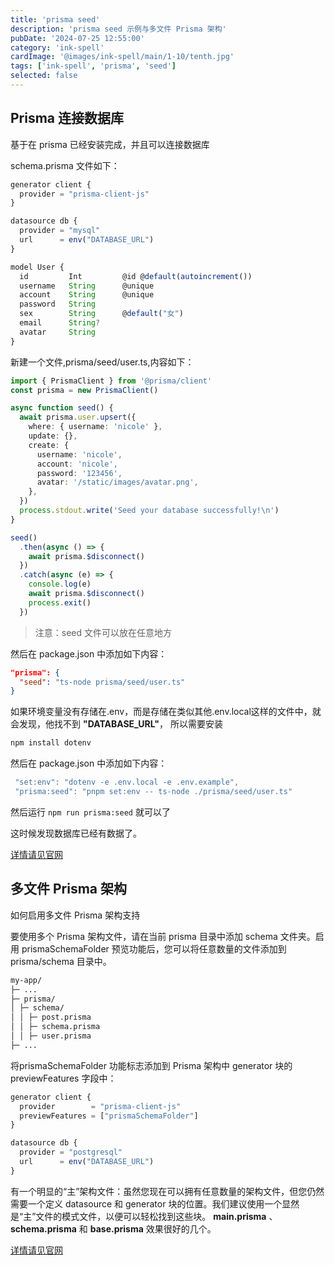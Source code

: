 ```yaml
---
title: 'prisma seed'
description: 'prisma seed 示例与多文件 Prisma 架构'
pubDate: '2024-07-25 12:55:00'
category: 'ink-spell'
cardImage: '@images/ink-spell/main/1-10/tenth.jpg'
tags: ['ink-spell', 'prisma', 'seed']
selected: false
---
```


## Prisma 连接数据库

基于在 prisma 已经安装完成，并且可以连接数据库

schema.prisma 文件如下：

```ts
generator client {
  provider = "prisma-client-js"
}

datasource db {
  provider = "mysql"
  url      = env("DATABASE_URL")
}

model User {
  id         Int         @id @default(autoincrement())
  username   String      @unique
  account    String      @unique
  password   String
  sex        String      @default("女")
  email      String?
  avatar     String
}
```

新建一个文件,prisma/seed/user.ts,内容如下：

```ts
import { PrismaClient } from '@prisma/client'
const prisma = new PrismaClient()

async function seed() {
  await prisma.user.upsert({
    where: { username: 'nicole' },
    update: {},
    create: {
      username: 'nicole',
      account: 'nicole',
      password: '123456',
      avatar: '/static/images/avatar.png',
    },
  })
  process.stdout.write('Seed your database successfully!\n')
}

seed()
  .then(async () => {
    await prisma.$disconnect()
  })
  .catch(async (e) => {
    console.log(e)
    await prisma.$disconnect()
    process.exit()
  })
```

> 注意：seed 文件可以放在任意地方

然后在 package.json 中添加如下内容：

```json
"prisma": {
  "seed": "ts-node prisma/seed/user.ts"
}
```

如果环境变量没有存储在.env，而是存储在类似其他.env.local这样的文件中，就会发现，他找不到 **"DATABASE_URL"**，
所以需要安装

```bash
npm install dotenv
```

然后在 package.json 中添加如下内容：

```ts
 "set:env": "dotenv -e .env.local -e .env.example",
 "prisma:seed": "pnpm set:env -- ts-node ./prisma/seed/user.ts"
```

然后运行 `npm run prisma:seed` 就可以了

这时候发现数据库已经有数据了。

[详情请见官网](https://www.prisma.io/docs/orm/prisma-migrate/workflows/seeding)

## 多文件 Prisma 架构

如何启用多文件 Prisma 架构支持

要使用多个 Prisma 架构文件，请在当前 prisma 目录中添加 schema 文件夹。启用 prismaSchemaFolder 预览功能后，您可以将任意数量的文件添加到 prisma/schema 目录中。

```txt
my-app/
├─ ...
├─ prisma/
│ ├─ schema/
│ │ ├─ post.prisma
│ │ ├─ schema.prisma
│ │ ├─ user.prisma
├─ ...

```

将prismaSchemaFolder 功能标志添加到 Prisma 架构中 generator 块的 previewFeatures 字段中：

```ts
generator client {
  provider        = "prisma-client-js"
  previewFeatures = ["prismaSchemaFolder"]
}

datasource db {
  provider = "postgresql"
  url      = env("DATABASE_URL")
}
```

有一个明显的“主”架构文件：虽然您现在可以拥有任意数量的架构文件，但您仍然需要一个定义 datasource 和 generator 块的位置。我们建议使用一个显然是“主”文件的模式文件，以便可以轻松找到这些块。 **main.prisma** 、 **schema.prisma** 和 **base.prisma** 效果很好的几个。

[详情请见官网](https://www.prisma.io/docs/orm/prisma-schema/overview/location#learn-more-about-the-prismaschemafolder-preview-feature)
